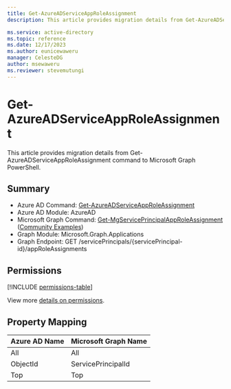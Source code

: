 ```yaml
---
title: Get-AzureADServiceAppRoleAssignment
description: This article provides migration details from Get-AzureADServiceAppRoleAssignment command to Microsoft Graph PowerShell.

ms.service: active-directory
ms.topic: reference
ms.date: 12/17/2023
ms.author: eunicewaweru
manager: CelesteDG
author: msewaweru
ms.reviewer: stevemutungi
---
```


# Get-AzureADServiceAppRoleAssignment

This article provides migration details from Get-AzureADServiceAppRoleAssignment command to Microsoft Graph PowerShell.

## Summary

+ Azure AD Command: [Get-AzureADServiceAppRoleAssignment](/powershell/module/azuread/get-azureadserviceapproleassignment)
+ Azure AD Module: AzureAD
+ Microsoft Graph Command: [Get-MgServicePrincipalAppRoleAssignment](/powershell/module/microsoft.graph.applications/get-mgserviceprincipalapproleassignment) ([Community Examples](https://github.com/orgs/msgraph/discussions?discussions_q=Get-MgServicePrincipalAppRoleAssignment))
+ Graph Module: Microsoft.Graph.Applications
+ Graph Endpoint:  GET /servicePrincipals/{servicePrincipal-id}/appRoleAssignments

## Permissions

[!INCLUDE [permissions-table](~/graphref/api-reference/v1.0/includes/permissions/serviceprincipal-list-approleassignments-permissions.md)]

View more [details on permissions](/graph/api/approleassignment-get#permissions).

## Property Mapping

|Azure AD Name|Microsoft Graph Name|
|---|---|
|All|All|
|ObjectId|ServicePrincipalId|
|Top|Top|